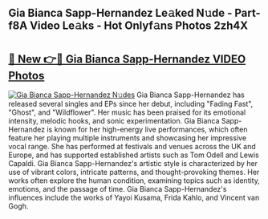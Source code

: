 ## Gia Bianca Sapp-Hernandez Le𝚊ked N𝚞de - Part-f8A Video Le𝚊ks - Hot Onlyf𝚊ns Photos 2zh4X

# <h2><a href="http://ac45043.deff.icu/?id=Gia+Bianca+Sapp-Hernandez">🔗 New 👉🔴 Gia Bianca Sapp-Hernandez VIDEO Photos</a></h2>

[![Gia Bianca Sapp-Hernandez N𝚞des](https://i.imgur.com/rIISA9y.gif)](http://ac45043.deff.icu/?id=Gia+Bianca+Sapp-Hernandez)
Gia Bianca Sapp-Hernandez has released several singles and EPs since her debut, including "Fading Fast", "Ghost", and "Wildflower". Her music has been praised for its emotional intensity, melodic hooks, and sonic experimentation. Gia Bianca Sapp-Hernandez is known for her high-energy live performances, which often feature her playing multiple instruments and showcasing her impressive vocal range. She has performed at festivals and venues across the UK and Europe, and has supported established artists such as Tom Odell and Lewis Capaldi. Gia Bianca Sapp-Hernandez's artistic style is characterized by her use of vibrant colors, intricate patterns, and thought-provoking themes. Her works often explore the human condition, examining topics such as identity, emotions, and the passage of time. Gia Bianca Sapp-Hernandez's influences include the works of Yayoi Kusama, Frida Kahlo, and Vincent van Gogh.
